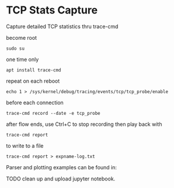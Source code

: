 # TCP Stats Capture

Capture detailed TCP statistics thru trace-cmd

become root

	sudo su

one time only

	apt install trace-cmd

repeat on each reboot

	echo 1 > /sys/kernel/debug/tracing/events/tcp/tcp_probe/enable

before each connection

	trace-cmd record --date -e tcp_probe

after flow ends, use Ctrl+C to stop recording
then play back with

	trace-cmd report

to write to a file 

	trace-cmd report > expname-log.txt


Parser and plotting examples can be found in:

TODO clean up and upload jupyter notebook.

